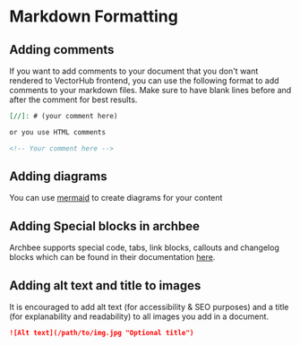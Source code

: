 # Markdown Formatting

## Adding comments

If you want to add comments to your document that you don't want rendered to VectorHub frontend, you can use the following format to add comments to your markdown files. Make sure to have blank lines before and after the comment for best results.


```markdown
[//]: # (your comment here)

or you use HTML comments

<!-- Your comment here -->
```

## Adding diagrams

You can use [mermaid](http://mermaid.js.org/intro/) to create diagrams for your content

## Adding Special blocks in archbee

Archbee supports special code, tabs, link blocks, callouts and changelog blocks which can be found in their documentation [here](https://docs.archbee.com/editor-markdown-shortcuts).

## Adding alt text and title to images

It is encouraged to add alt text (for accessibility & SEO purposes) and a title (for explanability and readability) to all images you add in a document.

```markdown
![Alt text](/path/to/img.jpg "Optional title")
```
